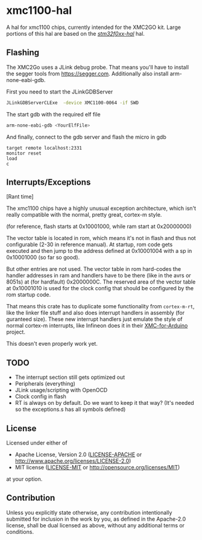 # xmc1100-hal

A hal for xmc1100 chips, currently intended for the XMC2GO kit. Large portions
of this hal are based on the
[_stm32f0xx-hal_](https://github.com/stm32-rs/stm32f0xx-hal) hal.

## Flashing

The XMC2Go uses a JLink debug probe. That means you'll have to install the
segger tools from https://segger.com. Additionally also install arm-none-eabi-gdb.

First you need to start the JLinkGDBServer

``` sh
JLinkGDBServerCLExe  -device XMC1100-0064 -if SWD
```

The start gdb with the required elf file

``` sh
arm-none-eabi-gdb <YourElfFile>
```

And finally, connect to the gdb server and flash the micro in gdb

``` gdb
target remote localhost:2331
monitor reset
load
c
```

## Interrupts/Exceptions
[Rant time]

The xmc1100 chips have a highly unusual exception architecture, which isn't really
compatible with the normal, pretty great, cortex-m style.

(for reference, flash starts at 0x10001000, while ram start at 0x20000000)

The vector table is located in rom, which means it's not in flash and thus not
configurable (2-30 in reference manual). At startup, rom code gets executed and
then jump to the address defined at 0x10001004 with a sp in 0x10001000 (so far
so good).

But other entries are not used. The vector table in rom hard-codes the handler
addresses in ram and handlers have to be there (like in the avrs or 8051s) at
(for hardfault) 0x2000000C. The reserved area of the vector table at 0x10001010
is used for the clock config that should be configured by the rom startup code.

That means this crate has to duplicate some functionality from `cortex-m-rt`,
like the linker file stuff and also does interrupt handlers in assembly (for
guranteed size). These new interrupt handlers just emulate the style of normal
cortex-m interrupts, like Infineon does it in their
[XMC-for-Arduino](https://github.com/Infineon/XMC-for-Arduino/) project.

This doesn't even properly work yet.

## TODO
- The interrupt section still gets optimized out
- Peripherals (everything)
- JLink usage/scripting with OpenOCD
- Clock config in flash
- RT is always on by default. Do we want to keep it that way?
  (It's needed so the exceptions.s has all symbols defined)

## License

Licensed under either of

- Apache License, Version 2.0 ([LICENSE-APACHE](LICENSE-APACHE) or http://www.apache.org/licenses/LICENSE-2.0)
- MIT license ([LICENSE-MIT](LICENSE-MIT) or http://opensource.org/licenses/MIT)

at your option.

## Contribution

Unless you explicitly state otherwise, any contribution intentionally submitted
for inclusion in the work by you, as defined in the Apache-2.0 license, shall be
dual licensed as above, without any additional terms or conditions.
